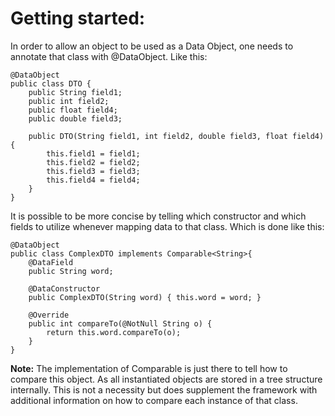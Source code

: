 # Getting started:
In order to allow an object to be used as a Data Object, one needs to annotate that class with @DataObject. Like this:

    @DataObject
    public class DTO {
        public String field1;
        public int field2;
        public float field4;
        public double field3;
    
        public DTO(String field1, int field2, double field3, float field4) {
            this.field1 = field1;
            this.field2 = field2;
            this.field3 = field3;
            this.field4 = field4;
        }
    }

It is possible to be more concise by telling which constructor and which fields to utilize whenever mapping data to that class. Which is done like this:
    
    @DataObject
    public class ComplexDTO implements Comparable<String>{
        @DataField
        public String word;
    
        @DataConstructor
        public ComplexDTO(String word) { this.word = word; }
    
        @Override
        public int compareTo(@NotNull String o) {
            return this.word.compareTo(o);
        }
    }

**Note:** The implementation of Comparable is just there to tell how to compare this object. 
As all instantiated objects are stored in a tree structure internally. This is not a necessity but
does supplement the framework with additional information on how to compare each instance of that class.
